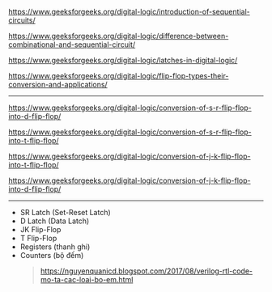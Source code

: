 https://www.geeksforgeeks.org/digital-logic/introduction-of-sequential-circuits/

https://www.geeksforgeeks.org/digital-logic/difference-between-combinational-and-sequential-circuit/

https://www.geeksforgeeks.org/digital-logic/latches-in-digital-logic/

https://www.geeksforgeeks.org/digital-logic/flip-flop-types-their-conversion-and-applications/

----------

https://www.geeksforgeeks.org/digital-logic/conversion-of-s-r-flip-flop-into-d-flip-flop/

https://www.geeksforgeeks.org/digital-logic/conversion-of-s-r-flip-flop-into-t-flip-flop/

https://www.geeksforgeeks.org/digital-logic/conversion-of-j-k-flip-flop-into-t-flip-flop/

https://www.geeksforgeeks.org/digital-logic/conversion-of-j-k-flip-flop-into-d-flip-flop/

----------

- SR Latch (Set-Reset Latch)
- D Latch (Data Latch)
- JK Flip-Flop
- T Flip-Flop
- Registers (thanh ghi)
- Counters (bộ đếm)
  > https://nguyenquanicd.blogspot.com/2017/08/verilog-rtl-code-mo-ta-cac-loai-bo-em.html
